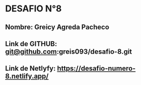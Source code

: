 # DESAFIO N°8

## Nombre: Greicy Agreda Pacheco

## Link de GITHUB: git@github.com:greis093/desafio-8.git

## Link de Netlyfy: https://desafio-numero-8.netlify.app/
